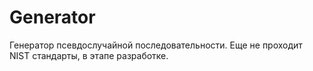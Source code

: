 # Generator
Генератор псевдослучайной последовательности. Еще не проходит NIST стандарты, в этапе разработке.
